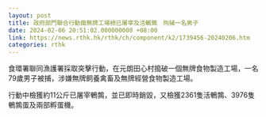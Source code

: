 ```yaml
---
layout: post
title: 政府部門聯合行動搗無牌工場檢已屠宰及活鵪鶉　拘捕一名男子
date: 2024-02-06 20:51:02.000000000 +08:00
link: https://news.rthk.hk/rthk/ch/component/k2/1739456-20240206.htm
categories: rthk
---
```


食環署聯同漁護署採取突擊行動，在元朗田心村搗破一個無牌食物製造工場，一名79歲男子被捕，涉嫌無牌飼養禽畜及無牌經營食物製造工場。

行動中檢獲約11公斤已屠宰鵪鶉，並已即時銷毀，又檢獲2361隻活鵪鶉、3976隻鵪鶉蛋及兩部孵蛋機。
